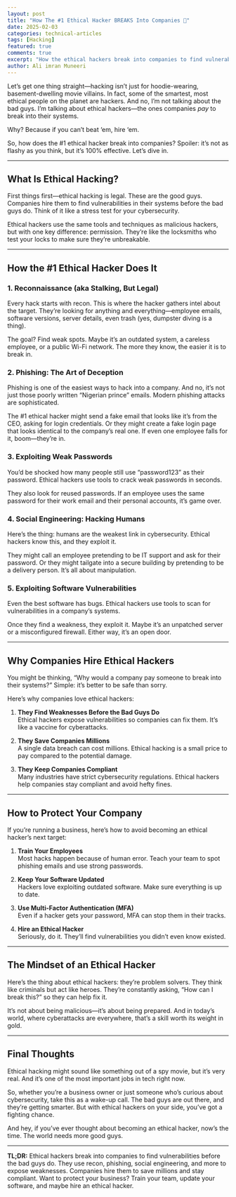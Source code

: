 ```yaml
---
layout: post
title: "How The #1 Ethical Hacker BREAKS Into Companies 🤖"
date: 2025-02-03
categories: technical-articles
tags: [Hacking]
featured: true
comments: true
excerpt: "How the ethical hackers break into companies to find vulnerabilities before the bad guys do?"
author: Ali imran Muneeri
---
```




Let’s get one thing straight—hacking isn’t just for hoodie-wearing, basement-dwelling movie villains. In fact, some of the smartest, most ethical people on the planet are hackers. And no, I’m not talking about the bad guys. I’m talking about ethical hackers—the ones companies *pay* to break into their systems.  

Why? Because if you can’t beat ‘em, hire ‘em.  

So, how does the #1 ethical hacker break into companies? Spoiler: it’s not as flashy as you think, but it’s 100% effective. Let’s dive in.  

---

## What Is Ethical Hacking?

First things first—ethical hacking is legal. These are the good guys. Companies hire them to find vulnerabilities in their systems before the bad guys do. Think of it like a stress test for your cybersecurity.  

Ethical hackers use the same tools and techniques as malicious hackers, but with one key difference: permission. They’re like the locksmiths who test your locks to make sure they’re unbreakable.  

---

## How the #1 Ethical Hacker Does It

### 1. **Reconnaissance (aka Stalking, But Legal)**

Every hack starts with recon. This is where the hacker gathers intel about the target. They’re looking for anything and everything—employee emails, software versions, server details, even trash (yes, dumpster diving is a thing).  

The goal? Find weak spots. Maybe it’s an outdated system, a careless employee, or a public Wi-Fi network. The more they know, the easier it is to break in.  

### 2. **Phishing: The Art of Deception**

Phishing is one of the easiest ways to hack into a company. And no, it’s not just those poorly written “Nigerian prince” emails. Modern phishing attacks are sophisticated.  

The #1 ethical hacker might send a fake email that looks like it’s from the CEO, asking for login credentials. Or they might create a fake login page that looks identical to the company’s real one. If even one employee falls for it, boom—they’re in.  

### 3. **Exploiting Weak Passwords**

You’d be shocked how many people still use “password123” as their password. Ethical hackers use tools to crack weak passwords in seconds.  

They also look for reused passwords. If an employee uses the same password for their work email and their personal accounts, it’s game over.  

### 4. **Social Engineering: Hacking Humans**

Here’s the thing: humans are the weakest link in cybersecurity. Ethical hackers know this, and they exploit it.  

They might call an employee pretending to be IT support and ask for their password. Or they might tailgate into a secure building by pretending to be a delivery person. It’s all about manipulation.  

### 5. **Exploiting Software Vulnerabilities**

Even the best software has bugs. Ethical hackers use tools to scan for vulnerabilities in a company’s systems.  

Once they find a weakness, they exploit it. Maybe it’s an unpatched server or a misconfigured firewall. Either way, it’s an open door.  

---

## Why Companies Hire Ethical Hackers

You might be thinking, “Why would a company pay someone to break into their systems?” Simple: it’s better to be safe than sorry.  

Here’s why companies love ethical hackers:  

1. **They Find Weaknesses Before the Bad Guys Do**  
   Ethical hackers expose vulnerabilities so companies can fix them. It’s like a vaccine for cyberattacks.  

2. **They Save Companies Millions**  
   A single data breach can cost millions. Ethical hacking is a small price to pay compared to the potential damage.  

3. **They Keep Companies Compliant**  
   Many industries have strict cybersecurity regulations. Ethical hackers help companies stay compliant and avoid hefty fines.  

---

## How to Protect Your Company

If you’re running a business, here’s how to avoid becoming an ethical hacker’s next target:  

1. **Train Your Employees**  
   Most hacks happen because of human error. Teach your team to spot phishing emails and use strong passwords.  

2. **Keep Your Software Updated**  
   Hackers love exploiting outdated software. Make sure everything is up to date.  

3. **Use Multi-Factor Authentication (MFA)**  
   Even if a hacker gets your password, MFA can stop them in their tracks.  

4. **Hire an Ethical Hacker**  
   Seriously, do it. They’ll find vulnerabilities you didn’t even know existed.  

---

## The Mindset of an Ethical Hacker

Here’s the thing about ethical hackers: they’re problem solvers. They think like criminals but act like heroes. They’re constantly asking, “How can I break this?” so they can help fix it.  

It’s not about being malicious—it’s about being prepared. And in today’s world, where cyberattacks are everywhere, that’s a skill worth its weight in gold.  

---

## Final Thoughts

Ethical hacking might sound like something out of a spy movie, but it’s very real. And it’s one of the most important jobs in tech right now.  

So, whether you’re a business owner or just someone who’s curious about cybersecurity, take this as a wake-up call. The bad guys are out there, and they’re getting smarter. But with ethical hackers on your side, you’ve got a fighting chance.  

And hey, if you’ve ever thought about becoming an ethical hacker, now’s the time. The world needs more good guys.  

---  

**TL;DR:** Ethical hackers break into companies to find vulnerabilities before the bad guys do. They use recon, phishing, social engineering, and more to expose weaknesses. Companies hire them to save millions and stay compliant. Want to protect your business? Train your team, update your software, and maybe hire an ethical hacker.
